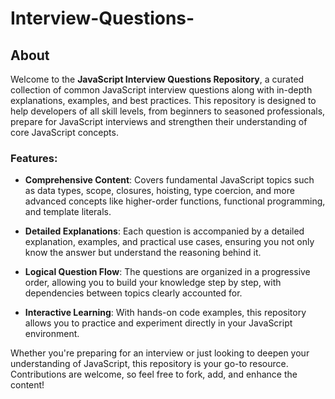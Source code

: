 # Interview-Questions-

## About

Welcome to the **JavaScript Interview Questions Repository**, a curated collection of common JavaScript interview questions along with in-depth explanations, examples, and best practices. This repository is designed to help developers of all skill levels, from beginners to seasoned professionals, prepare for JavaScript interviews and strengthen their understanding of core JavaScript concepts.

### Features:

- **Comprehensive Content**: Covers fundamental JavaScript topics such as data types, scope, closures, hoisting, type coercion, and more advanced concepts like higher-order functions, functional programming, and template literals.
  
- **Detailed Explanations**: Each question is accompanied by a detailed explanation, examples, and practical use cases, ensuring you not only know the answer but understand the reasoning behind it.

- **Logical Question Flow**: The questions are organized in a progressive order, allowing you to build your knowledge step by step, with dependencies between topics clearly accounted for.

- **Interactive Learning**: With hands-on code examples, this repository allows you to practice and experiment directly in your JavaScript environment.

Whether you're preparing for an interview or just looking to deepen your understanding of JavaScript, this repository is your go-to resource. Contributions are welcome, so feel free to fork, add, and enhance the content!
